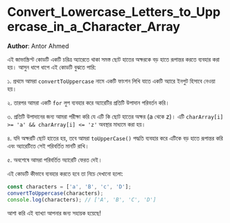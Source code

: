# Convert_Lowercase_Letters_to_Uppercase_in_a_Character_Array

**Author**: Antor Ahmed



এই জাভাস্ক্রিপ্ট কোডটি একটি চরিত্র অ্যারেতে থাকা সমস্ত ছোট হাতের অক্ষরকে বড় হাতে রূপান্তর করতে ব্যবহার করা হয়। আসুন ধাপে ধাপে এই কোডটি বুঝতে পারি:

১. প্রথমে আমরা `convertToUppercase` নামে একটি ফাংশন লিখি যাতে একটি অ্যারে ইনপুট হিসাবে নেওয়া হয়।

২. তারপর আমরা একটি `for` লুপ ব্যবহার করে অ্যারেটির প্রতিটি উপাদান পরিবর্তন করি।

৩. প্রতিটি উপাদানের জন্য আমরা পরীক্ষা করি যে এটি কি ছোট হাতের অক্ষর (a থেকে z)। এটি `charArray[i] >= 'a' && charArray[i] <= 'z'` অবস্থার মাধ্যমে করা হয়।

৪. যদি অক্ষরটি ছোট হাতের হয়, তবে আমরা `toUpperCase()` পদ্ধতি ব্যবহার করে এটিকে বড় হাতে রূপান্তর করি এবং অ্যারেটিতে সেই পরিবর্তিত মানটি রাখি।

৫. অবশেষে আমরা পরিবর্তিত অ্যারেটি ফেরত দেই।

এই কোডটি কীভাবে ব্যবহার করতে হবে তা নিচে দেখানো হলো:
```javascript
const characters = ['a', 'B', 'c', 'D'];
convertToUppercase(characters);
console.log(characters); // ['A', 'B', 'C', 'D']
```

আশা করি এই ব্যাখ্যা আপনার জন্য সহায়ক হয়েছে!